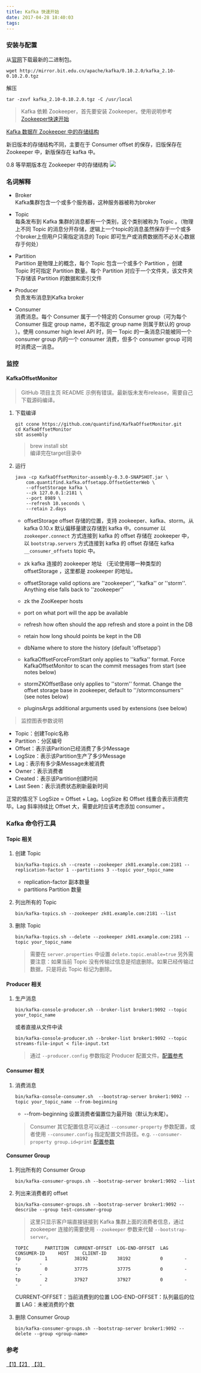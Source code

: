 ```yaml
---
title: Kafka 快速开始
date: 2017-04-28 18:40:03
tags: 
---
```

### 安装与配置
从[官网](http://kafka.apache.org/)下载最新的二进制包。
```
wget http://mirror.bit.edu.cn/apache/kafka/0.10.2.0/kafka_2.10-0.10.2.0.tgz
```
解压
```
tar -zxvf kafka_2.10-0.10.2.0.tgz -C /usr/local
```

> Kafka 依赖 Zookeeper，首先要安装 Zookeeper。使用说明参考[Zookeeper快速开始](zookeeper.md)

[Kafka 数据在 Zookeeper 中的存储结构](https://cwiki.apache.org/confluence/display/KAFKA/Kafka+data+structures+in+Zookeeper)

新旧版本的存储结构不同，主要在于 Consumer offset 的保存，旧版保存在 Zookeeper 中，新版保存在 kafka 中。

0.8 等早期版本在 Zookeeper 中的存储结构
![](/images/hW6hL.png)

### 名词解释
- Broker    
    Kafka集群包含一个或多个服务器，这种服务器被称为broker

- Topic    
    每条发布到 Kafka 集群的消息都有一个类别，这个类别被称为 Topic 。（物理上不同 Topic 的消息分开存储，逻辑上一个topic的消息虽然保存于一个或多个broker上但用户只需指定消息的 Topic 即可生产或消费数据而不必关心数据存于何处）

- Partition    
    Partition 是物理上的概念，每个 Topic 包含一个或多个 Partition ，创建 Topic 时可指定 Partition 数量。每个 Partition 对应于一个文件夹，该文件夹下存储该 Partition 的数据和索引文件

- Producer    
    负责发布消息到Kafka broker

- Consumer    
    消费消息。每个 Consumer 属于一个特定的 Consumer group（可为每个 Consumer 指定 group name，若不指定 group name 则属于默认的 group ）。使用 consumer high level API 时，同一 Topic 的一条消息只能被同一个 consumer group 内的一个 consumer 消费，但多个 consumer group 可同时消费这一消息。


### 监控

#### KafkaOffsetMonitor
> GitHub 项目主页 README 示例有错误。最新版未发布release，需要自己下载源码编译。

1. 下载编译
    ```
    git ccone https://github.com/quantifind/KafkaOffsetMonitor.git
    cd KafkaOffsetMonitor
    sbt assembly
    ```
    > brew install sbt     
    > 编译完在target目录中

2. 运行
    ```
    java -cp KafkaOffsetMonitor-assembly-0.3.0-SNAPSHOT.jar \
        com.quantifind.kafka.offsetapp.OffsetGetterWeb \
        --offsetStorage kafka \
        --zk 127.0.0.1:2181 \
        --port 8989 \
        --refresh 10.seconds \
        --retain 2.days
    ```

    - offsetStorage offset 存储的位置，支持 zookeeper、kafka、storm。从 kafka 0.10.x 默认偏移量建议存储到 kafka 中。consumer 以 `zookeeper.connect` 方式连接到 kafka 的 offset 存储在 zookeeper 中，以 `bootstrap.servers` 方式连接到 kafka 的 offset 存储在 kafka `__consumer_offsets` topic 中。
    - zk kafka 连接的 zookeeper 地址 （无论使用哪一种类型的 offsetStorage ，这里都是 zookeeper 的地址。

    - offsetStorage valid options are ''zookeeper'', ''kafka'' or ''storm''. Anything else falls back to ''zookeeper''
    - zk the ZooKeeper hosts
    - port on what port will the app be available
    - refresh how often should the app refresh and store a point in the DB
    - retain how long should points be kept in the DB
    - dbName where to store the history (default 'offsetapp')
    - kafkaOffsetForceFromStart only applies to ''kafka'' format. Force KafkaOffsetMonitor to scan the commit messages from start (see notes below)
    - stormZKOffsetBase only applies to ''storm'' format. Change the offset storage base in zookeeper, default to ''/stormconsumers'' (see notes below)
    - pluginsArgs additional arguments used by extensions (see below)

> 监控图表参数说明
- Topic：创建Topic名称
- Partition：分区编号
- Offset：表示该Parition已经消费了多少Message
- LogSize：表示该Partition生产了多少Message
- Lag：表示有多少条Message未被消费
- Owner：表示消费者
- Created：表示该Partition创建时间
- Last Seen：表示消费状态刷新最新时间

正常的情况下 LogSize = Offset + Lag。LogSize 和 Offset 线重合表示消费完毕。Lag 斜率持续比 Offset 大，需要此时应该考虑添加 consumer 。


### Kafka 命令行工具

#### Topic 相关
1. 创建 Topic
    ```
    bin/kafka-topics.sh --create --zookeeper zk01.example.com:2181 --replication-factor 1 --partitions 3 --topic your_topic_name
    ```
    - replication-factor 副本数量
    - partitions Partition 数量
2. 列出所有的 Topic
    ```
    bin/kafka-topics.sh --zookeeper zk01.example.com:2181 --list
    ```

3. 删除 Topic
    ```
    bin/kafka-topics.sh --delete --zookeeper zk01.example.com:2181 --topic your_topic_name
    ```
    > 需要在 `server.properties` 中设置 `delete.topic.enable=true`
    > 另外需要注意：如果当前 Topic 没有传输过信息是彻底删除。如果已经传输过数据，只是将此 Topic 标记为删除。


#### Producer 相关
1. 生产消息
    ```
    bin/kafka-console-producer.sh --broker-list broker1:9092 --topic your_topic_name
    ```
    或者直接从文件中读
    ```
    bin/kafka-console-producer.sh --broker-list broker1:9092 --topic streams-file-input < file-input.txt
    ```
    > 通过 `--producer.config` 参数指定 Producer 配置文件。[配置参考](https://kafka.apache.org/documentation/#producerconfigs)

#### Consumer 相关
1. 消费消息
    ```
    bin/kafka-console-consumer.sh  --bootstrap-server broker1:9092 --topic your_topic_name --from-beginning
    ```
    - --from-beginning 设置消费者偏置位为最开始（默认为末尾）。

    > Consumer 其它配置信息可以通过 `--consumer-property` 参数配置，或者使用 `--consumer.config` 指定配置文件路径。e.g. `--consumer-property group.id=print` [配置参数](https://kafka.apache.org/documentation/#consumerconfigs)


#### Consumer Group
1. 列出所有的 Consumer Group
    ```
    bin/kafka-consumer-groups.sh --bootstrap-server broker1:9092 --list
    ```

2. 列出来消费者的 offset
    ```
    bin/kafka-consumer-groups.sh --bootstrap-server broker1:9092 --describe --group test-consumer-group
    ```
    > 这里只显示客户端直接链接到 Kafka 集群上面的消费者信息，通过 zookeeper 连接的需要使用 `--zookeeper` 参数来代替 `--bootstrap-server`。
    ```
    TOPIC      PARTITION  CURRENT-OFFSET  LOG-END-OFFSET  LAG      CONSUMER-ID     HOST     CLIENT-ID
    tp         1          38192           38192           0        -               -        -
    tp         0          37775           37775           0        -               -        -
    tp         2          37927           37927           0        -               -        -
    ```
    CURRENT-OFFSET：当前消费到的位置
    LOG-END-OFFSET：队列最后的位置
    LAG：未被消费的个数

3. 删除 Consumer Group
    ```
    bin/kafka-consumer-groups.sh --bootstrap-server broker1:9092 --delete --group <group-name>
    ```


### 参考
[【1】](https://kafka.apache.org/documentation/)[【2】](https://mos.meituan.com/library/32/how-to-install-kafka-on-centos7/) [【3】](http://blog.csdn.net/suifeng3051/article/details/38321043)
